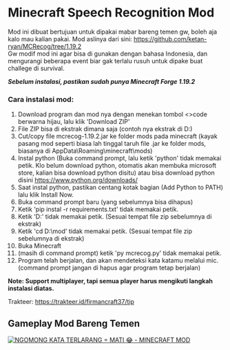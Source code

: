 # Minecraft Speech Recognition Mod
Mod ini dibuat bertujuan untuk dipakai mabar bareng temen gw, boleh aja kalo mau kalian pakai. Mod aslinya dari sini: https://github.com/ketan-ryan/MCRecog/tree/1.19.2 <br>
Gw modif mod ini agar bisa di gunakan dengan bahasa Indonesia, dan mengurangi beberapa event biar gak terlalu rusuh untuk dipake buat challege di survival.

***Sebelum instalasi, pastikan sudah punya Minecraft Forge 1.19.2*** <br>
### Cara instalasi mod: ###
1. Download program dan mod nya dengan menekan tombol <>code berwarna hijau, lalu klik 'Download ZIP'
2. File ZIP bisa di ekstrak dimana saja (contoh nya ekstrak di D:)
3. Cut/copy file mcrecog-1.19.2.jar ke folder mods pada minecraft (kayak pasang mod seperti biasa lah tinggal taruh file .jar ke folder mods, biasanya di AppData\Roaming\minecraft\mods)
4. Instal python (Buka command prompt, lalu ketik 'python' tidak memakai petik. Klo belum download python, otomatis akan membuka microsoft store, kalian bisa download python disitu) atau bisa download python disini https://www.python.org/downloads/
5. Saat instal python, pastikan centang kotak bagian (Add Python to PATH) lalu klik Install Now.
6. Buka command prompt baru (yang sebelumnya bisa dihapus)
7. Ketik 'pip instal -r requirements.txt' tidak memakai petik.
8. Ketik 'D:' tidak memakai petik. (Sesuai tempat file zip sebelumnya di ekstrak)
9. Ketik 'cd D:\mod' tidak memakai petik. (Sesuai tempat file zip sebelumnya di ekstrak)
10. Buka Minecraft
11. (masih di command prompt) ketik 'py mcrecog.py' tidak memakai petik.
12. Program telah berjalan, dan akan mendeteksi kata katamu melalui mic. (command prompt jangan di hapus agar program tetap berjalan)

**Note: Support multiplayer, tapi semua player harus mengikuti langkah instalasi diatas.**

Trakteer: https://trakteer.id/firmancraft37/tip

## Gameplay Mod Bareng Temen
[![NGOMONG KATA TERLARANG = MATI 😂 - MINECRAFT MOD](https://img.youtube.com/vi/K2iqFfkKK3c/0.jpg)](https://www.youtube.com/watch?v=K2iqFfkKK3c)
